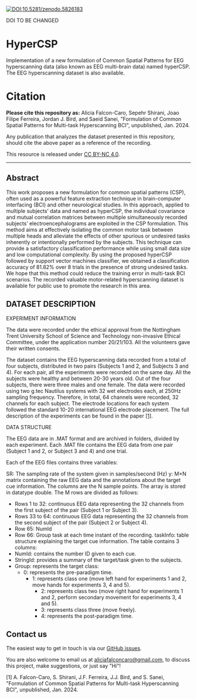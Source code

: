 [![DOI:10.5281/zenodo.5826183](https://zenodo.org/badge/DOI/10.5281/zenodo.5826183.svg)](https://doi.org/10.5281/zenodo.5826182) 

DOI TO BE CHANGED

# HyperCSP
Implementation of a new formulation of Common Spatial Patterns for EEG hyperscanning data (also known as EEG multi-brain data) named hyperCSP. 
The EEG hyperscanning dataset is also available.


# Citation
**Please cite this repository as:**
Alicia Falcon-Caro, Sepehr Shirani, Joao Filipe Ferreira, Jordan J. Bird, and Saeid Sanei, "Formulation of Common Spatial Patterns for Multi-task Hyperscanning BCI", unpublished, Jan. 2024. 

Any publication that analyzes the dataset presented in this repository, should cite the above paper as a reference of the recording.

This resource is released under [CC BY-NC 4.0](https://creativecommons.org/licenses/by-nc/4.0/).

---

## Abstract
This work proposes a new formulation for common spatial patterns (CSP), often used as a powerful feature extraction technique in brain-computer interfacing (BCI) and other neurological studies. In this approach, applied to multiple subjects’ data and named as hyperCSP, the individual covariance and mutual correlation matrices between multiple simultaneously recorded subjects’ electroencephalograms are exploited in the CSP formulation. This method aims at effectively isolating the common motor task between multiple heads and alleviate the effects of other spurious or undesired tasks inherently or intentionally performed by the subjects. This technique can provide a satisfactory classification performance while using small data size and low computational complexity. By using the proposed hyperCSP followed by support vector machines classifier, we obtained a classification accuracy of 81.82% over 8 trials in the presence of strong undesired tasks. We hope that this method could reduce the training error in multi-task BCI scenarios. The recorded valuable motor-related hyperscanning dataset is available for public use to promote the research in this area.

## DATASET DESCRIPTION
EXPERIMENT INFORMATION

The data were recorded under the ethical approval from the Nottingham Trent University School of Science and Technology non-invasive Ethical Committee, under the application number 20/21/103. All the volunteers gave their written consents.

The dataset contains the EEG hyperscanning data recorded from a total of four subjects, distributed in two pairs (Subjects 1 and 2, and Subjects 3 and 4). For each pair, all the experiments were recorded on the same day. All the subjects were healthy and between 20-30 years old. Out of the four subjects, there were three males and one female. The data were recorded using two g.tec Nautilus systems with 32 wet electrodes each, at 250Hz sampling frequency. Therefore, in total, 64 channels were recorded, 32 channels for each subject. The electrode locations for each system followed the standard 10-20 international EEG electrode placement. The full description of the experiments can be found in the paper [[1]](https://doi.org/10.5281/zenodo.5826182).

DATA STRUCTURE

The EEG data are in .MAT format and are archived in folders, divided by each experiment. Each .MAT file contains the EEG data from one pair (Subject 1 and 2, or Subject 3 and 4) and one trial.

Each of the EEG files contains three variables:

SR: The sampling rate of the system given in samples/second (Hz)
y: M×N matrix containing the raw EEG data and the annotations about the target cue information. The columns are the N sample points. The array is stored in datatype double. The M rows are divided as follows:
  - Rows 1 to 32: continuous EEG data representing the 32 channels from the first subject of the pair (Subject 1 or Subject 3).
  - Rows 33 to 64: continuous EEG data representing the 32 channels from the second subject of the pair (Subject 2 or Subject 4).
  - Row 65: NumId
  - Row 66: Group task at each time instant of the recording.
taskInfo: table structure explaining the target cue information. The table contains 3 columns:
  - NumId: contains the number ID given to each cue.
  - StringId: provides a summary of the target/task given to the subjects.
  - Group: represents the target class:
    - 0: represents the pre-paradigm time.
      - 1: represents class one (move left hand for experiments 1 and 2, move hands for experiments 3, 4 and 5).
        - 2: represents class two (move right hand for experiments 1 and 2, perform secondary movement for experiments 3, 4 and 5).
        - 3: represents class three (move freely).
        - 4: represents the post-paradigm time.  

## Contact us

The easiest way to get in touch is via our [GitHub issues](https://github.com/AliciaFalconCaro/HyperCSP/issues).

You are also welcome to email us at [aliciafalconcaro@gmail.com](aliciafalconcaro@gmail.com), to discuss this project, make suggestions, or just say "Hi"!


[1] A. Falcon-Caro, S. Shirani, J.F. Ferreira, J.J. Bird, and S. Sanei, "Formulation of Common Spatial Patterns for Multi-task Hyperscanning BCI", unpublished, Jan. 2024. 

